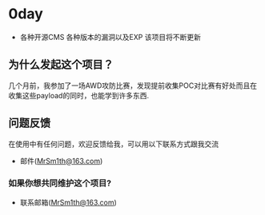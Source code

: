 # 0day
* 各种开源CMS 各种版本的漏洞以及EXP 该项目将不断更新
## 为什么发起这个项目？
几个月前，我参加了一场AWD攻防比赛，发现提前收集POC对比赛有好处而且在收集这些payload的同时，也能学到许多东西.
## 问题反馈 
在使用中有任何问题，欢迎反馈给我，可以用以下联系方式跟我交流
* 邮件(MrSm1th@163.com)
### 如果你想共同维护这个项目?
* 联系邮箱(MrSm1th@163.com)
